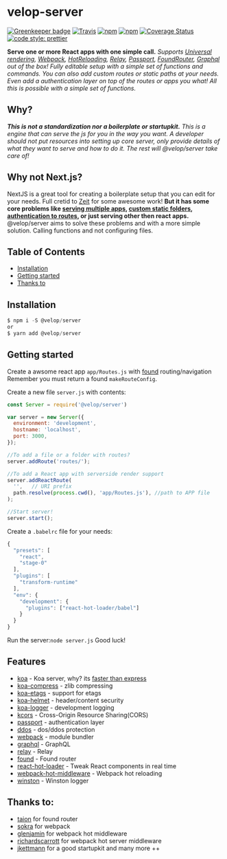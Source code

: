# velop-server

[![Greenkeeper badge](https://badges.greenkeeper.io/velop-io/server.svg?style=flat-square)](https://greenkeeper.io/)
[![Travis](https://img.shields.io/travis/velop-io/server.svg?style=flat-square)](https://travis-ci.org/velop-io/server)
[![npm](https://img.shields.io/npm/dt/%40velop%2Fserver.svg?style=flat-square)](https://www.npmjs.com/package/%40velop%2Fserver)
[![npm](https://img.shields.io/npm/v/%40velop%2Fserver.svg?style=flat-square)](https://www.npmjs.com/package/%40velop%2Fserver)
[![Coverage Status](https://coveralls.io/repos/github/velop-io/server/badge.svg?style=flat-square&branch=master)](https://coveralls.io/github/velop-io/server?branch=master)
[![code style: prettier](https://img.shields.io/badge/code_style-prettier-ff69b4.svg?style=flat-square)](https://github.com/prettier/prettier)


__Serve one or more React apps with one simple call.__ _Supports [Universal rendering](https://frontendmasters.com/courses/react-intro/what-is-universal-rendering/), [Webpack](https://webpack.js.org/), [HotReloading](https://webpack.js.org/concepts/hot-module-replacement/), [Relay](https://github.com/facebook/relay), [Passport](https://github.com/jaredhanson/passport), [FoundRouter](https://github.com/4Catalyzer/found), [Graphql](https://github.com/facebook/graphql) out of the box!
Fully editable setup with a simple set of functions and commands.
You can also add custom routes or static paths at your needs.
Even add a authentication layer on top of the routes or apps you what!
All this is possible with a simple set of functions._

## Why?
___This is not a standardization nor a boilerplate or startupkit.___ _This is a engine that can serve the js for you in the way you want. A developer should not put resources into setting up core server, only provide details of what they want to serve and how to do it. The rest will @velop/server take care of!_

## Why not Next.js?
NextJS is a great tool for creating a boilerplate setup that you can edit for your needs. Full cretid to [Zeit](https://github.com/zeit) for some awesome work! __But it has some core problems like [serving multiple apps](https://github.com/zeit/next.js/issues/257), [custom static folders](https://github.com/zeit/next.js/issues/3027), [authentication to routes](https://github.com/zeit/next.js/issues/153), or just serving other then react apps.__ @velop/server aims to solve these problems and with a more simple solution. Calling functions and not configuring files.

## Table of Contents
- [Installation](#installation)
- [Getting started](#getting-started)
- [Thanks to](#thanks-to)


## Installation
```js
$ npm i -S @velop/server
or
$ yarn add @velop/server
```

## Getting started
Create a awsome react app `app/Routes.js` with [found](https://github.com/4Catalyzer/found) routing/navigation
Remember you must return a found `makeRouteConfig`.

Create a new file `server.js` with contents:
```js
const Server = require('@velop/server')

var server = new Server({
  environment: 'development',
  hostname: 'localhost',
  port: 3000,
});

//To add a file or a folder with routes?
server.addRoute('routes/');

//To add a React app with serverside render support
server.addReactRoute(
  '',   // URI prefix
  path.resolve(process.cwd(), 'app/Routes.js'), //path to APP file
);

//Start server!
server.start();
```

Create a `.babelrc` file for your needs:
```js
{
  "presets": [
    "react",
    "stage-0"
  ],
  "plugins": [
    "transform-runtime"
  ],
  "env": {
    "development": {
      "plugins": ["react-hot-loader/babel"]
    }
  }
}
```

Run the server:`node server.js`
Good luck!


## Features
- [koa](https://github.com/koajs/koa) - Koa server, why? its [faster than express](https://raygun.com/blog/node-js-performance-2017/) 
- [koa-compress](https://github.com/koajs/compress) - zlib compressing
- [koa-etags](https://github.com/koajs/etag) - support for etags
- [koa-helmet](https://www.npmjs.com/package/koa-helmet) - header/content security
- [koa-logger](https://github.com/koajs/logger) - development logging
- [kcors](https://github.com/koajs/cors) - Cross-Origin Resource Sharing(CORS)
- [passport](http://www.passportjs.org/) - authentication layer
- [ddos](https://github.com/rook2pawn/node-ddos) - dos/ddos protection
- [webpack](https://webpack.js.org/) - module bundler
- [graphql]() - GraphQL
- [relay]() - Relay
- [found]() - Found router
- [react-hot-loader](https://github.com/gaearon/react-hot-loader) - Tweak React components in real time
- [webpack-hot-middleware](https://github.com/glenjamin/webpack-hot-middleware) - Webpack hot reloading
- [winston]() - Winston logger


## Thanks to:
- [taion](https://github.com/taion) for found router
- [sokra](https://github.com/sokra) for webpack
- [glenjamin](https://github.com/glenjamin) for webpack hot middleware
- [richardscarrott](https://github.com/richardscarrott) for webpack hot server middleware
- [jkettmann](https://github.com/jkettmann) for a good startupkit
and many more ++